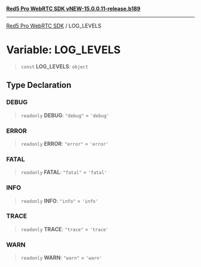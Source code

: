 [**Red5 Pro WebRTC SDK vNEW-15.0.0.11-release.b189**](../README.md)

***

[Red5 Pro WebRTC SDK](../globals.md) / LOG\_LEVELS

# Variable: LOG\_LEVELS

> `const` **LOG\_LEVELS**: `object`

## Type Declaration

### DEBUG

> `readonly` **DEBUG**: `"debug"` = `'debug'`

### ERROR

> `readonly` **ERROR**: `"error"` = `'error'`

### FATAL

> `readonly` **FATAL**: `"fatal"` = `'fatal'`

### INFO

> `readonly` **INFO**: `"info"` = `'info'`

### TRACE

> `readonly` **TRACE**: `"trace"` = `'trace'`

### WARN

> `readonly` **WARN**: `"warn"` = `'warn'`
